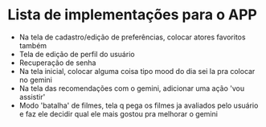 # Lista de implementações para o APP
- Na tela de cadastro/edição de preferências, colocar atores favoritos também
- Tela de edição de perfil do usuário
- Recuperação de senha
- Na tela inicial, colocar alguma coisa tipo mood do dia sei la pra colocar no gemini
- Na tela das recomendações com o gemini, adicionar uma ação 'vou assistir' 
- Modo 'batalha' de filmes, tela q pega os filmes ja avaliados pelo usuário e faz ele decidir qual ele mais gostou pra melhorar o gemini